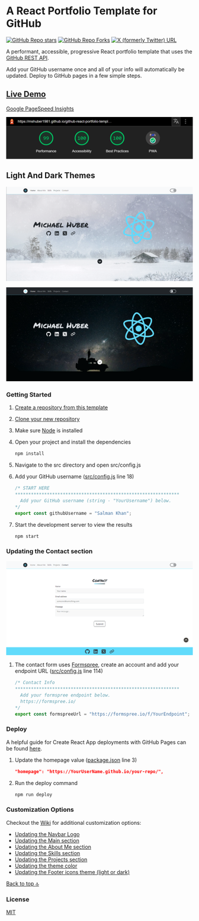 # A React Portfolio Template for GitHub

[![GitHub Repo stars](https://img.shields.io/github/stars/mshuber1981/github-react-portfolio-template?color=%2361dbfb&style=for-the-badge&logo=github)](https://github.com/mshuber1981/github-react-portfolio-template/stargazers/) [![GitHub Repo Forks](https://img.shields.io/github/forks/mshuber1981/github-react-portfolio-template?color=%2361dbfb&style=for-the-badge&logo=github&label=Forks)](https://github.com/mshuber1981/github-react-portfolio-template/network/members) [![X (formerly Twitter) URL](https://img.shields.io/twitter/url?url=https%3A%2F%2Fx.com&style=for-the-badge&logo=X&label=Say%20thank%20you!&labelColor=black&color=black)](https://twitter.com/intent/tweet?text=Thanks%20for%20the%20awesome%20Portfolio%20Template!%20https://github.com/mshuber1981/github-react-portfolio-template&via=MikeyHuber1981)

A performant, accessible, progressive React portfolio template that uses the [GitHub REST API](https://docs.github.com/en/free-pro-team@latest/rest).

Add your GitHub username once and all of your info will automatically be updated. Deploy to GitHub pages in a few simple steps.

## [Live Demo](https://mshuber1981.github.io/github-react-portfolio-template/#/)

[Google PageSpeed Insights](https://developers.google.com/speed/pagespeed/insights/)

![Page Speed](/README_images/speed.png)

## Light And Dark Themes

![Hero Light](/README_images/hero.png)

![Hero Dark](/README_images/heroDark.png)

### Getting Started

1. [Create a repository from this template](https://docs.github.com/en/repositories/creating-and-managing-repositories/creating-a-repository-from-a-template)
2. [Clone your new repository](https://docs.github.com/en/repositories/creating-and-managing-repositories/cloning-a-repository)
3. Make sure [Node](https://nodejs.org/en/) is installed
4. Open your project and install the dependencies

   ```bash
   npm install
   ```

5. Navigate to the src directory and open src/config.js
6. Add your GitHub username ([src/config.js](https://github.com/mshuber1981/github-react-portfolio-template/blob/main/src/config.js#L18) line 18)

   ```javascript
   /* START HERE
   ************************************************************** 
     Add your GitHub username (string - "YourUsername") below.
   */
   export const githubUsername = "Salman Khan";
   ```

7. Start the development server to view the results

   ```bash
   npm start
   ```

### Updating the Contact section

![Projects](/README_images/contact.png)

1. The contact form uses [Formspree](https://formspree.io/), create an account and add your endpoint URL ([src/config.js](https://github.com/mshuber1981/github-react-portfolio-template/blob/main/src/config.js#L114) line 114)

   ```javascript
   /* Contact Info
   ************************************************************** 
     Add your formspree endpoint below.
     https://formspree.io/
   */
   export const formspreeUrl = "https://formspree.io/f/YourEndpoint";
   ```

### Deploy

A helpful guide for Create React App deployments with GitHub Pages can be found [here](https://create-react-app.dev/docs/deployment#github-pages).

1. Update the homepage value ([package.json](https://github.com/mshuber1981/github-react-portfolio-template/blob/main/package.json#L3) line 3)

   ```json
   "homepage": "https://YourUserName.github.io/your-repo/",
   ```

2. Run the deploy command

   ```bash
   npm run deploy
   ```

### Customization Options

Checkout the [Wiki](https://github.com/mshuber1981/github-react-portfolio-template/wiki) for additional customization options:

- [Updating the Navbar Logo](https://github.com/mshuber1981/github-react-portfolio-template/wiki/Updating-the-Navbar-Logo)
- [Updating the Main section](https://github.com/mshuber1981/github-react-portfolio-template/wiki/Updating-the-Main-section)
- [Updating the About Me section](https://github.com/mshuber1981/github-react-portfolio-template/wiki/Updating-the-About-Me-section)
- [Updating the Skills section](https://github.com/mshuber1981/github-react-portfolio-template/wiki/Updating-the-Skills-section)
- [Updating the Projects section](https://github.com/mshuber1981/github-react-portfolio-template/wiki/Updating-the-Projects-section)
- [Updating the theme color](https://github.com/mshuber1981/github-react-portfolio-template/wiki/Updating-the-theme-color)
- [Updating the Footer icons theme (light or dark)](https://github.com/mshuber1981/github-react-portfolio-template/wiki/Updating-the-Footer-icons-theme)

[Back to top :top:](#a-react-portfolio-template-for-github)

### License

[MIT](https://choosealicense.com/licenses/mit/)

